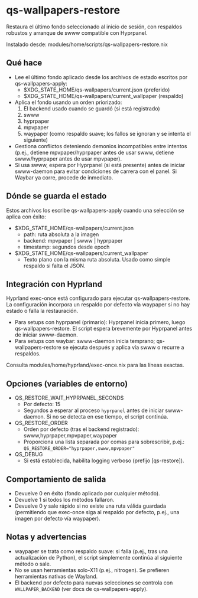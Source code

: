 # qs-wallpapers-restore

Restaura el último fondo seleccionado al inicio de sesión, con respaldos robustos y arranque de swww compatible con Hyprpanel.

Instalado desde: modules/home/scripts/qs-wallpapers-restore.nix

## Qué hace

- Lee el último fondo aplicado desde los archivos de estado escritos por qs-wallpapers-apply:
  - $XDG_STATE_HOME/qs-wallpapers/current.json (preferido)
  - $XDG_STATE_HOME/qs-wallpapers/current_wallpaper (respaldo)
- Aplica el fondo usando un orden priorizado:
  1) El backend usado cuando se guardó (si está registrado)
  2) swww
  3) hyprpaper
  4) mpvpaper
  5) waypaper (como respaldo suave; los fallos se ignoran y se intenta el siguiente)
- Gestiona conflictos deteniendo demonios incompatibles entre intentos (p.ej., detiene mpvpaper/hyprpaper antes de usar swww, detiene swww/hyprpaper antes de usar mpvpaper).
- Si usa swww, espera por Hyprpanel (si está presente) antes de iniciar swww-daemon para evitar condiciones de carrera con el panel. Si Waybar ya corre, procede de inmediato.

## Dónde se guarda el estado

Estos archivos los escribe qs-wallpapers-apply cuando una selección se aplica con éxito:

- $XDG_STATE_HOME/qs-wallpapers/current.json
  - path: ruta absoluta a la imagen
  - backend: mpvpaper | swww | hyprpaper
  - timestamp: segundos desde epoch
- $XDG_STATE_HOME/qs-wallpapers/current_wallpaper
  - Texto plano con la misma ruta absoluta. Usado como simple respaldo si falta el JSON.

## Integración con Hyprland

Hyprland exec-once está configurado para ejecutar qs-wallpapers-restore. La configuración incorpora un respaldo por defecto vía waypaper si no hay estado o falla la restauración.

- Para setups con hyprpanel (primario): Hyprpanel inicia primero, luego qs-wallpapers-restore. El script espera brevemente por Hyprpanel antes de iniciar swww-daemon.
- Para setups con waybar: swww-daemon inicia temprano; qs-wallpapers-restore se ejecuta después y aplica vía swww o recurre a respaldos.

Consulta modules/home/hyprland/exec-once.nix para las líneas exactas.

## Opciones (variables de entorno)

- QS_RESTORE_WAIT_HYPRPANEL_SECONDS
  - Por defecto: 15
  - Segundos a esperar al proceso `hyprpanel` antes de iniciar swww-daemon. Si no se detecta en ese tiempo, el script continúa.
- QS_RESTORE_ORDER
  - Orden por defecto (tras el backend registrado): swww,hyprpaper,mpvpaper,waypaper
  - Proporciona una lista separada por comas para sobrescribir, p.ej.: `QS_RESTORE_ORDER="hyprpaper,swww,mpvpaper"`
- QS_DEBUG
  - Si está establecida, habilita logging verboso (prefijo [qs-restore]).

## Comportamiento de salida

- Devuelve 0 en éxito (fondo aplicado por cualquier método).
- Devuelve 1 si todos los métodos fallaron.
- Devuelve 0 y sale rápido si no existe una ruta válida guardada (permitiendo que exec-once siga al respaldo por defecto, p.ej., una imagen por defecto vía waypaper).

## Notas y advertencias

- waypaper se trata como respaldo suave: si falla (p.ej., tras una actualización de Python), el script simplemente continúa al siguiente método o sale.
- No se usan herramientas solo-X11 (p.ej., nitrogen). Se prefieren herramientas nativas de Wayland.
- El backend por defecto para nuevas selecciones se controla con `WALLPAPER_BACKEND` (ver docs de qs-wallpapers-apply).

